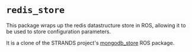 `redis_store`
==================

This package wraps up the redis datastructure store in ROS, allowing
it to be used to store configuration parameters.

It is a clone of the STRANDS project's [mongodb_store][1] ROS package.

[1]: https://github.com/strands-project/mongodb_store/tree/kinetic-devel/mongodb_store
